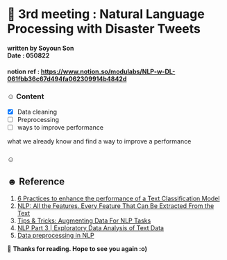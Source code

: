 # 🌋 3rd meeting : Natural Language Processing with Disaster Tweets 

**written by Soyoun Son**         
**Date : 050822**

#### notion ref : https://www.notion.so/modulabs/NLP-w-DL-061fbb36c67d494fa062309914b4842d

### ☺︎ Content
- [x] Data cleaning 
- [ ] Preprocessing
- [ ] ways to improve performance 

what we already know and find a way to improve a performance 
### ☺︎ 



## ☻ Reference
1. [6 Practices to enhance the performance of a Text Classification Model](https://www.analyticsvidhya.com/blog/2015/10/6-practices-enhance-performance-text-classification-model/)
2. [NLP: All the Features. Every Feature That Can Be Extracted From the Text](https://medium.com/swlh/nlp-all-them-features-every-feature-that-can-be-extracted-from-text-7032c0c87dee)
3. [Tips & Tricks: Augmenting Data For NLP Tasks](https://towardsdatascience.com/tips-tricks-augmenting-data-for-nlp-tasks-983e33ad55a7)
4. [NLP Part 3 | Exploratory Data Analysis of Text Data](https://towardsdatascience.com/nlp-part-3-exploratory-data-analysis-of-text-data-1caa8ab3f79d)
5. [Data preprocessing in NLP](https://towardsdatascience.com/data-preprocessing-in-nlp-c371d53ba3e0)


🌺 **Thanks for reading. Hope to see you again :o)**
